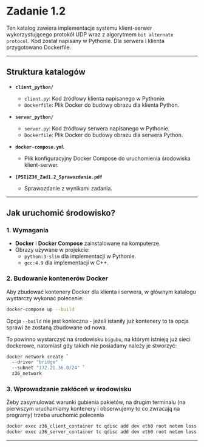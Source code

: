 # Zadanie 1.2

Ten katalog zawiera implementacje systemu klient-serwer wykorzystującego protokół UDP wraz z algorytmem `bit alternate protocol`. Kod został napisany w Pythonie. Dla serwera i klienta przygotowano Dockerfile.

---

## Struktura katalogów

- **`client_python/`**  
  - `client.py`: Kod źródłowy klienta napisanego w Pythonie.
  - `Dockerfile`: Plik Docker do budowy obrazu dla klienta Python.

- **`server_python/`**  
  - `server.py`: Kod źródłowy serwera napisanego w Pythonie.
  - `Dockerfile`: Plik Docker do budowy obrazu dla serwera Python.

- **`docker-compose.yml`**  
  - Plik konfiguracyjny Docker Compose do uruchomienia środowiska klient-serwer.

- **`[PSI]Z36_Zad1.2_Sprawozdanie.pdf`**  
  - Sprawozdanie z wynikami zadania.

---

## Jak uruchomić środowisko?

### 1. Wymagania

- **Docker** i **Docker Compose** zainstalowane na komputerze.
- Obrazy używane w projekcie:
  - `python:3-slim` dla implementacji w Pythonie.
  - `gcc:4.9` dla implementacji w C++.

### 2. Budowanie kontenerów Docker

Aby zbudować kontenery Docker dla klienta i serwera, w głównym katalogu wystarczy wykonać polecenie:
```bash
docker-compose up --build
```
Opcja `--build` nie jest konieczna - jeżeli istaniły już kontenery to ta opcja sprawi że zostaną zbudowane od nowa.


To powinno wystarczyć na środowisku `bigubu`, na którym istnieją już sieci dockerowe,
natomiast gdy takich nie posiadamy należy je stworzyć:
```bash
docker network create `
  --driver "bridge" `
  --subnet "172.21.36.0/24" `
  z36_network
```

### 3. Wprowadzanie zakłóceń w środowisku

Żeby zasymulować warunki gubienia pakietów, na drugim terminalu (na pierwszym uruchamiamy kontenery i obserwujemy to co zwracają na programy) trzeba uruchomić polecenia
```bash
docker exec z36_client_container tc qdisc add dev eth0 root netem loss 40%
docker exec z36_server_container tc qdisc add dev eth0 root netem loss 40%
```

---